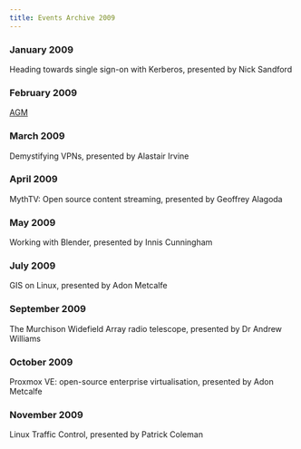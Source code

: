```yaml
---
title: Events Archive 2009
---
```


### **January 2009**
Heading towards single sign-on with Kerberos, presented by Nick Sandford

### **February 2009**
[AGM](https://www.plug.org.au/events/AGM/2009)

### **March 2009**
Demystifying VPNs, presented by Alastair Irvine


### **April 2009**
MythTV: Open source content streaming, presented by Geoffrey Alagoda

### **May 2009**
Working with Blender, presented by Innis Cunningham

### **July 2009**
GIS on Linux, presented by Adon Metcalfe

### **September 2009**
The Murchison Widefield Array radio telescope, presented by Dr Andrew Williams

### **October 2009**
Proxmox VE: open-source enterprise virtualisation, presented by Adon Metcalfe

### **November 2009**
Linux Traffic Control, presented by Patrick Coleman
